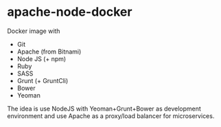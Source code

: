 # apache-node-docker

Docker image with 
- Git
- Apache (from Bitnami)
- Node JS (+ npm)
- Ruby
- SASS
- Grunt (+ GruntCli)
- Bower
- Yeoman

The idea is use NodeJS with Yeoman+Grunt+Bower as development environment and use Apache as a proxy/load balancer for microservices.
